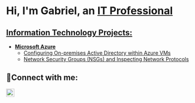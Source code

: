 <h1>Hi, I'm Gabriel, an <a href="https://linkedin.com/in/Josh">IT Professional</h1>

<h2> Information Technology Projects:</h2>

- <b>Microsoft Azure</b>
  - [Configuring On-premises Active Directory within Azure VMs](https://github.com/gabrielS200/configure-ad)
  - [Network Security Groups (NSGs) and Inspecting Network Protocols](https://github.com/gabrielS200/azure-network-protocols)

<h2>🤳Connect with me:</h2>

[<img align="left" alt="Josh | LinkedIn" width="22px" src="https://cdn.jsdelivr.net/npm/simple-icons@v3/icons/linkedin.svg" />][linkedin]

[linkedin]: https://www.linkedin.com/in/gabriel-santana-97a04226a/
